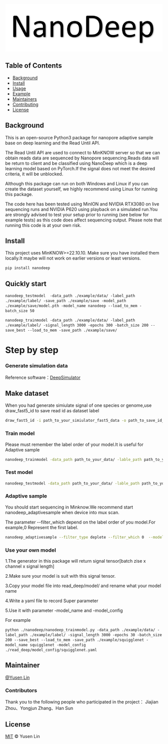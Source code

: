 

![image](title/title.png)



## Table of Contents

- [Background](#background)
- [Install](#install)
- [Usage](#usage)
- [Example](#example-readmes)
- [Maintainers](#maintainers)
- [Contributing](#contributing)
- [License](#license)

## Background


This is an open-source Python3 package for nanopore adaptive sample base on deep learning and the Read Until API.

The Read Until API are used to connect to MinKNOW server so that we can obtain reads data are sequenced by Nanopore sequencing.Reads data will be return to client and be classified using NanoDeep which is a deep learning model based on PyTorch.If the signal does not meet the desired criteria, it will be unblocked.

Although this package can run on both Windows and Linux if you can create the dataset yourself, we highly recommend using Linux for running this package.

The code here has been tested using MinION and NVIDIA RTX3080 on live sequencing runs and NVIDIA P620 using playback on a simulated run.You are strongly advised to test your setup prior to running (see below for example tests) as this code does affect sequencing output. Please note that running this code is at your own risk.

## Install

This project uses MinKNOW>=22.10.10. Make sure you have installed them locally.It maybe will not work on earlier versions or least versions.

```sh
pip install nanodeep
```


## Quickly start

```
nanodeep_testmodel  -data_path ./example/data/ -label_path ./example/label/ -save_path ./example/save -model_path ./example/save/model.pth -model_name nanodeep --load_to_mem -batch_size 50
```

```
nanodeep_trainmodel -data_path ./example/data/ -label_path ./example/label/ -signal_length 3000 -epochs 300 -batch_size 200 --save_best --load_to_mem -save_path ./example/save/
```



# Step by step

### Generate simulation data
Reference software：[DeepSimulator](https://github.com/liyu95/DeepSimulator)

## Make dataset
When you had generate simiulate signal of one species or genome,use draw_fast5_id to save read id as dataset label
```sh
draw_fast5_id -i path_to_your_simiulator_fast5_data -o path_to_save_id_label
```

### Train model
Please must remember the label order of your model.It is useful for Adaptive sample
```sh
nanodeep_trainmodel -data_path path_to_your_data/ -lable_path path_to_your_label/ -save_path ./save -model_name Nanodeep -device cuda:0 --save_best --load_to_mem -signal_length 4000 -epochs 100 -batch_size 50
```

### Test model
```sh
nanodeep_testmodel -data_path path_to_your_data/ -lable_path path_to_your_label/ -save_path ./save --weight_path ../path_to_your_label/your_model_name.pth -model_name Nanodeep -device cuda:0  --load_to_mem -signal_length 4000  -batch_size 50
```

### Adaptive sample
You should start sequencing in Minknow.We recommend start nanodeep_adaptivesample when device into mux scan.

The parameter --filter_which depend on the label order of you model.For example,0 Represent the first label.
```sh
nanodeep_adaptivesample --filter_type deplete --filter_which 0  --model_name nanodeep --weight_path ./save/nanodeep.pth --first_channel 1 --last_channel 256 --compute_device cuda:0 
```

### Use your own model
1.The generator in this package will return signal tensor[batch zise x channel x signal length]

2.Make sure your model is suit with this signal tensor.

3.Copy your model file into read_deep/model/ and rename what your model name

4.Write a yaml file to record Super parameter

5.Use it with parameter -model_name and -model_config

For example
```
python ./nanodeep/nanodeep_trainmodel.py -data_path ./example/data/ -label_path ./example/label/ -signal_length 3000 -epochs 30 -batch_size 200 --save_best --load_to_mem -save_path ./example/squigglenet -model_name squigglenet -model_config ./read_deep/model_config/squigglenet.yaml
```

## Maintainer

[@Yusen Lin](https://github.com/lysovosyl)


### Contributors

Thank you to the following people who participated in the project：
Jiajian Zhou、Yongjun Zhang、Han Sun

## License

[MIT](LICENSE) © Yusen Lin
